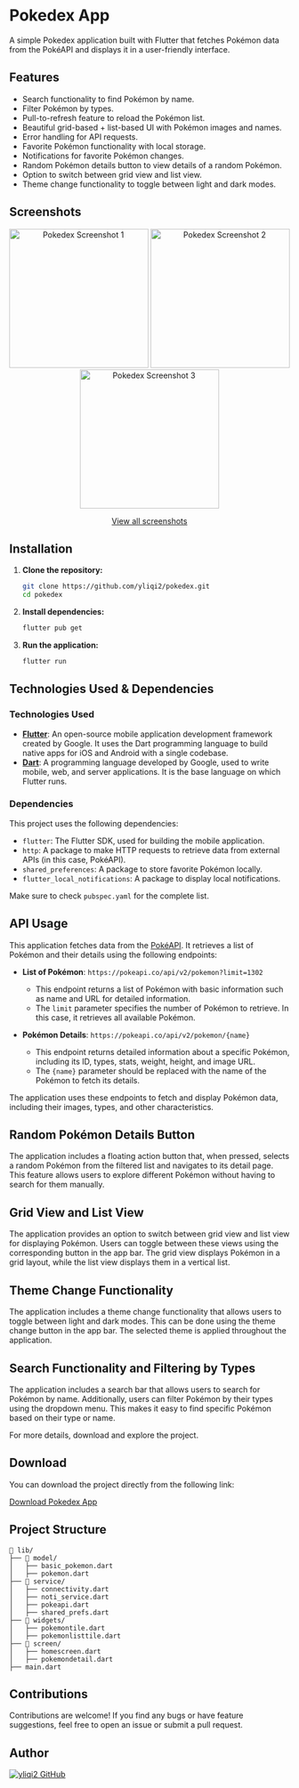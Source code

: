 # Pokedex App

A simple Pokedex application built with Flutter that fetches Pokémon data from the PokéAPI and displays it in a user-friendly interface.

## Features

- Search functionality to find Pokémon by name.
- Filter Pokémon by types.
- Pull-to-refresh feature to reload the Pokémon list.
- Beautiful grid-based + list-based UI with Pokémon images and names.
- Error handling for API requests.
- Favorite Pokémon functionality with local storage.
- Notifications for favorite Pokémon changes.
- Random Pokémon details button to view details of a random Pokémon.
- Option to switch between grid view and list view.
- Theme change functionality to toggle between light and dark modes.

## Screenshots

<p align="center">
  <img src="https://github.com/yliqi2/pokedex/blob/main/result/mainui.png" alt="Pokedex Screenshot 1" width="250" />
  <img src="https://github.com/yliqi2/pokedex/blob/main/result/details.png" alt="Pokedex Screenshot 2" width="250" />
  <img src="https://github.com/yliqi2/pokedex/blob/main/result/poisonbyid.png" alt="Pokedex Screenshot 3" width="250" />
</p>

<p align="center">
  <a href="https://github.com/yliqi2/pokedex/blob/main/result/">View all screenshots</a>
</p>

## Installation

1. **Clone the repository:**
   ```sh
   git clone https://github.com/yliqi2/pokedex.git
   cd pokedex
   ```

2. **Install dependencies:**
   ```sh
   flutter pub get
   ```

3. **Run the application:**
   ```sh
   flutter run
   ```

## Technologies Used & Dependencies

### Technologies Used

- **[Flutter](https://flutter.dev/)**: An open-source mobile application development framework created by Google. It uses the Dart programming language to build native apps for iOS and Android with a single codebase.
- **[Dart](https://dart.dev/)**: A programming language developed by Google, used to write mobile, web, and server applications. It is the base language on which Flutter runs.

### Dependencies

This project uses the following dependencies:

- `flutter`: The Flutter SDK, used for building the mobile application.
- `http`: A package to make HTTP requests to retrieve data from external APIs (in this case, PokéAPI).
- `shared_preferences`: A package to store favorite Pokémon locally.
- `flutter_local_notifications`: A package to display local notifications.

Make sure to check `pubspec.yaml` for the complete list.

## API Usage

This application fetches data from the [PokéAPI](https://pokeapi.co/). It retrieves a list of Pokémon and their details using the following endpoints:

- **List of Pokémon**: `https://pokeapi.co/api/v2/pokemon?limit=1302`
  - This endpoint returns a list of Pokémon with basic information such as name and URL for detailed information.
  - The `limit` parameter specifies the number of Pokémon to retrieve. In this case, it retrieves all available Pokémon.

- **Pokémon Details**: `https://pokeapi.co/api/v2/pokemon/{name}`
  - This endpoint returns detailed information about a specific Pokémon, including its ID, types, stats, weight, height, and image URL.
  - The `{name}` parameter should be replaced with the name of the Pokémon to fetch its details.

The application uses these endpoints to fetch and display Pokémon data, including their images, types, and other characteristics.

## Random Pokémon Details Button

The application includes a floating action button that, when pressed, selects a random Pokémon from the filtered list and navigates to its detail page. This feature allows users to explore different Pokémon without having to search for them manually.

## Grid View and List View

The application provides an option to switch between grid view and list view for displaying Pokémon. Users can toggle between these views using the corresponding button in the app bar. The grid view displays Pokémon in a grid layout, while the list view displays them in a vertical list.

## Theme Change Functionality

The application includes a theme change functionality that allows users to toggle between light and dark modes. This can be done using the theme change button in the app bar. The selected theme is applied throughout the application.

## Search Functionality and Filtering by Types

The application includes a search bar that allows users to search for Pokémon by name. Additionally, users can filter Pokémon by their types using the dropdown menu. This makes it easy to find specific Pokémon based on their type or name.

For more details, download and explore the project.

## Download

You can download the project directly from the following link:

[Download Pokedex App](https://github.com/yliqi2/pokedex/archive/refs/heads/main.zip)

## Project Structure

```
📂 lib/
├── 📂 model/
│   ├── basic_pokemon.dart
│   ├── pokemon.dart
├── 📂 service/
│   ├── connectivity.dart
│   ├── noti_service.dart
│   ├── pokeapi.dart
│   ├── shared_prefs.dart
├── 📂 widgets/
│   ├── pokemontile.dart
│   ├── pokemonlisttile.dart
├── 📂 screen/
│   ├── homescreen.dart
│   ├── pokemondetail.dart
├── main.dart
```

## Contributions

Contributions are welcome! If you find any bugs or have feature suggestions, feel free to open an issue or submit a pull request.

## Author

[![yliqi2 GitHub](https://img.shields.io/badge/Visit%20yliqi2%20on%20GitHub-000000?style=for-the-badge&logo=github&logoColor=white)](https://github.com/yliqi2)




